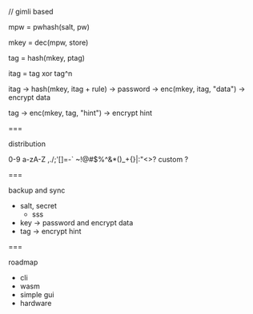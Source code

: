 // gimli based

mpw = pwhash(salt, pw)

mkey = dec(mpw, store)

tag = hash(mkey, ptag)

itag = tag xor tag^n

itag -> hash(mkey, itag + rule) -> password
	-> enc(mkey, itag, "data") -> encrypt data

tag -> enc(mkey, tag, "hint") -> encrypt hint

===

distribution

0-9
a-zA-Z
,./;'[]=-\`
~!@#$%^&*()_+{}|:"<>?
custom ?

===

backup and sync

+ salt, secret
	* sss
+ key -> password and encrypt data
+ tag -> encrypt hint

===

roadmap

+ cli
+ wasm
+ simple gui
+ hardware
